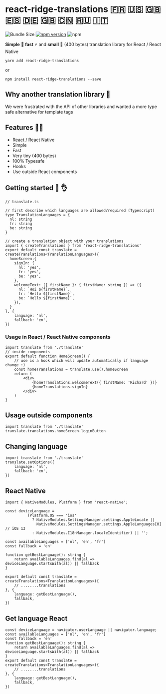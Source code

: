 # react-ridge-translations :fr: :us: :uk: :es: :de: :gb: :cn: :ru: :it:

![Bundle Size](https://badgen.net/bundlephobia/minzip/react-ridge-translations) [![npm version](https://badge.fury.io/js/react-ridge-translations.svg)](https://badge.fury.io/js/react-ridge-translations) ![npm](https://img.shields.io/npm/dt/react-ridge-translations.svg)

**Simple** :muscle: **fast** ⚡️ and **small** :balloon: (400 bytes) translation library for React / React Native

```
yarn add react-ridge-translations
```

or

```
npm install react-ridge-translations --save
```

## Why another translation library :thinking:
We were frustrated with the API of other libraries and wanted a more type safe alternative for template tags

## Features :woman_juggling:

- React / React Native
- Simple
- Fast
- Very tiny (400 bytes)
- 100% Typesafe
- Hooks
- Use outside React components


## Getting started :clap: :ok_hand:

```tsx
// translate.ts

// first describe which languages are allowed/required (Typescript)
type TranslationLanguages = {
  nl: string
  fr: string
  be: string
}

// create a translation object with your translations
import { createTranslations } from 'react-ridge-translations'
export default const translate = createTranslations<TranslationLanguages>({
  homeScreen:{
    signIn: {
      nl: 'yes',
      fr: 'yes',
      be: 'yes',
    },
    welcomeText: ({ firstName }: { firstName: string }) => ({
      nl: `Hoi ${firstName}`,
      fr: `Hello ${firstName}`,
      be: `Hello ${firstName}`,
    }),
  }
}, {
    language: 'nl',
    fallback: 'en',
})
```

### Usage in React / React Native components
```tsx
import translate from './translate'
// inside components
export default function HomeScreen() {   
    // use is a hook which will update automatically if language change :)
    const homeTranslations = translate.use().homeScreen  
    return (
        <div>
            {homeTranslations.welcomeText({ firstName: 'Richard' })}
            {homeTranslations.signIn}
        </div>
    )
}
```


## Usage outside components
```tsx
import translate from './translate'
translate.translations.homeScreen.loginButton
```


## Changing language
```tsx
import translate from './translate'
translate.setOptions({
    language: 'nl',
    fallback: 'en',
})
```


## React Native
```tsx
import { NativeModules, Platform } from 'react-native';

const deviceLanguage =
          (Platform.OS === 'ios'
            ? NativeModules.SettingsManager.settings.AppleLocale ||
              NativeModules.SettingsManager.settings.AppleLanguages[0] // iOS 13
            : NativeModules.I18nManager.localeIdentifier) || '';

const availableLanguages = ['nl', 'en', 'fr']
const fallback = 'en'

function getBestLanguage(): string {
    return availableLanguages.find(al => deviceLanguage.startsWith(al)) || fallback
}

export default const translate = createTranslations<TranslationLanguages>({
    // ........translations
}, {
    language: getBestLanguage(), 
    fallback,
})

```

## Get language React
```tsx
const deviceLanguage = navigator.userLanguage || navigator.language; 
const availableLanguages = ['nl', 'en', 'fr']
const fallback = 'en'
function getBestLanguage(): string {
    return availableLanguages.find(al => deviceLanguage.startsWith(al)) || fallback
}
export default const translate = createTranslations<TranslationLanguages>({
    // ........translations
}, {
    language: getBestLanguage(), 
    fallback,
})
```
